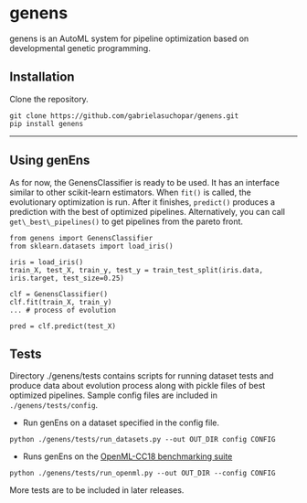 # genens
genens is an AutoML system for pipeline optimization based on developmental genetic programming.

## Installation
Clone the repository.
```
git clone https://github.com/gabrielasuchopar/genens.git
pip install genens
```


-----
## Using genEns
As for now, the GenensClassifier is ready to be used. It has an interface similar to other scikit-learn estimators. When `fit()` is called, the evolutionary optimization is run. After it finishes, `predict()` produces a prediction with the best of optimized pipelines. Alternatively, you can call `get\_best\_pipelines()` to get pipelines from the pareto front.

```
from genens import GenensClassifier
from sklearn.datasets import load_iris()

iris = load_iris()
train_X, test_X, train_y, test_y = train_test_split(iris.data, iris.target, test_size=0.25)

clf = GenensClassifier()
clf.fit(train_X, train_y)
... # process of evolution

pred = clf.predict(test_X)
```

## Tests
Directory ./genens/tests contains scripts for running dataset tests and produce data about evolution process along with pickle files of best optimized pipelines. 
Sample config files are included in ``./genens/tests/config``.

- Run genEns on a dataset specified in the config file.

``python ./genens/tests/run_datasets.py --out OUT_DIR config CONFIG``

- Runs genEns on the [OpenML-CC18 benchmarking suite](https://www.openml.org/s/99)

``python ./genens/tests/run_openml.py --out OUT_DIR --config CONFIG``

More tests are to be included in later releases.

